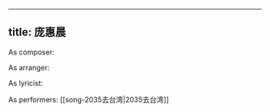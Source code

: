 
---
title: 庞惠晨
---
As composer: 

As arranger: 

As lyricist: 

As performers: [[song-2035去台湾|2035去台湾]]
